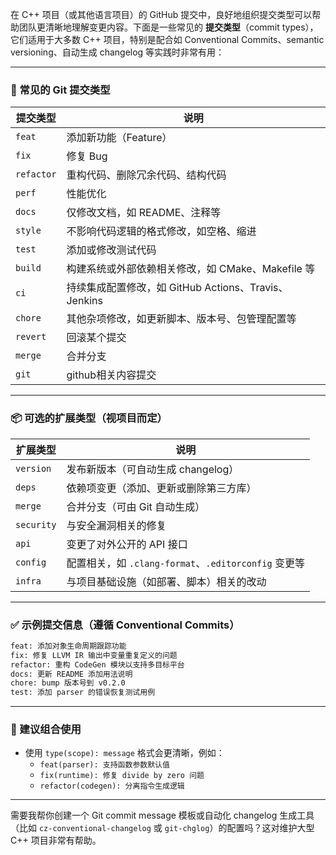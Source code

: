 在 C++ 项目（或其他语言项目）的 GitHub 提交中，良好地组织提交类型可以帮助团队更清晰地理解变更内容。下面是一些常见的 **提交类型**（commit types），它们适用于大多数 C++ 项目，特别是配合如 Conventional Commits、semantic versioning、自动生成 changelog 等实践时非常有用：

---

### 🔧 常见的 Git 提交类型

| 提交类型        | 说明 |
|-----------------|------|
| `feat`          | 添加新功能（Feature） |
| `fix`           | 修复 Bug |
| `refactor`      | 重构代码、删除冗余代码、结构代码 |
| `perf`          | 性能优化 |
| `docs`          | 仅修改文档，如 README、注释等 |
| `style`         | 不影响代码逻辑的格式修改，如空格、缩进 |
| `test`          | 添加或修改测试代码 |
| `build`         | 构建系统或外部依赖相关修改，如 CMake、Makefile 等 |
| `ci`            | 持续集成配置修改，如 GitHub Actions、Travis、Jenkins |
| `chore`         | 其他杂项修改，如更新脚本、版本号、包管理配置等 |
| `revert`        | 回滚某个提交 |
| `merge`         | 合并分支 |
| `git`           | github相关内容提交 |

---

### 📦 可选的扩展类型（视项目而定）

| 扩展类型        | 说明 |
|-----------------|------|
| `version`       | 发布新版本（可自动生成 changelog） |
| `deps`          | 依赖项变更（添加、更新或删除第三方库） |
| `merge`         | 合并分支（可由 Git 自动生成） |
| `security`      | 与安全漏洞相关的修复 |
| `api`           | 变更了对外公开的 API 接口 |
| `config`        | 配置相关，如 `.clang-format`、`.editorconfig` 变更等 |
| `infra`         | 与项目基础设施（如部署、脚本）相关的改动 |

---

### ✅ 示例提交信息（遵循 Conventional Commits）

```bash
feat: 添加对象生命周期跟踪功能
fix: 修复 LLVM IR 输出中变量重复定义的问题
refactor: 重构 CodeGen 模块以支持多目标平台
docs: 更新 README 添加用法说明
chore: bump 版本号到 v0.2.0
test: 添加 parser 的错误恢复测试用例
```

---

### 🚀 建议组合使用

- 使用 `type(scope): message` 格式会更清晰，例如：
  - `feat(parser): 支持函数参数默认值`
  - `fix(runtime): 修复 divide by zero 问题`
  - `refactor(codegen): 分离指令生成逻辑`

---

需要我帮你创建一个 Git commit message 模板或自动化 changelog 生成工具（比如 `cz-conventional-changelog` 或 `git-chglog`）的配置吗？这对维护大型 C++ 项目非常有帮助。